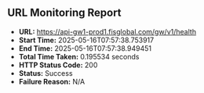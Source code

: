 ## URL Monitoring Report

- **URL:** https://api-gw1-prod1.fisglobal.com/gw/v1/health
- **Start Time:** 2025-05-16T07:57:38.753917
- **End Time:** 2025-05-16T07:57:38.949451
- **Total Time Taken:** 0.195534 seconds
- **HTTP Status Code:** 200
- **Status:** Success
- **Failure Reason:** N/A
